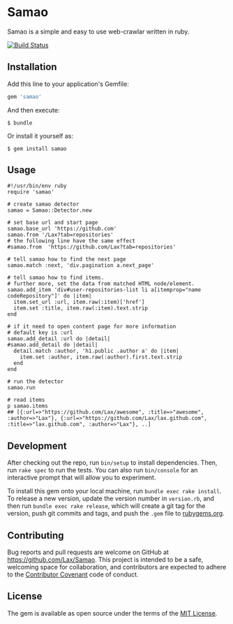 # Samao

Samao is a simple and easy to use web-crawlar written in ruby.

[![Build Status](https://travis-ci.org/Lax/Samao.svg?branch=master)](https://travis-ci.org/Lax/Samao)

## Installation

Add this line to your application's Gemfile:

```ruby
gem 'samao'
```

And then execute:

    $ bundle

Or install it yourself as:

    $ gem install samao

## Usage

    #!/usr/bin/env ruby
    require 'samao'

    # create samao detector
    samao = Samao::Detector.new

    # set base url and start page
    samao.base_url 'https://github.com'
    samao.from '/Lax?tab=repositories'
    # the following line have the same effect
    #samao.from  'https://github.com/Lax?tab=repositories'

    # tell samao how to find the next page
    samao.match :next, 'div.pagination a.next_page'

    # tell samao how to find items.
    # further more, set the data from matched HTML node/element.
    samao.add_item 'div#user-repositories-list li a[itemprop="name codeRepository"]' do |item|
      item.set_url :url, item.raw(:item)['href']
      item.set :title, item.raw(:item).text.strip
    end

    # if it need to open content page for more information
    # default key is :url
    samao.add_detail :url do |detail|
    #samao.add_detail do |detail|
      detail.match :author, 'h1.public .author a' do |item|
        item.set :author, item.raw(:author).first.text.strip
      end
    end

    # run the detector
    samao.run

    # read items
    p samao.items
    ## [{:url=>"https://github.com/Lax/awesome", :title=>"awesome", :author=>"Lax"}, {:url=>"https://github.com/Lax/lax.github.com", :title=>"lax.github.com", :author=>"Lax"}, ..]

## Development

After checking out the repo, run `bin/setup` to install dependencies. Then, run `rake spec` to run the tests. You can also run `bin/console` for an interactive prompt that will allow you to experiment.

To install this gem onto your local machine, run `bundle exec rake install`. To release a new version, update the version number in `version.rb`, and then run `bundle exec rake release`, which will create a git tag for the version, push git commits and tags, and push the `.gem` file to [rubygems.org](https://rubygems.org).

## Contributing

Bug reports and pull requests are welcome on GitHub at https://github.com/Lax/Samao. This project is intended to be a safe, welcoming space for collaboration, and contributors are expected to adhere to the [Contributor Covenant](http://contributor-covenant.org) code of conduct.


## License

The gem is available as open source under the terms of the [MIT License](http://opensource.org/licenses/MIT).
